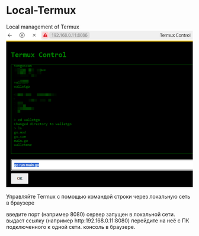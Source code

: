 # Local-Termux
Local management of Termux
![](TermuxControl.png)

Управляйте Termux с помощью командой строки через локальную сеть в браузере

введите порт (например 8080)
сервер запущен в локальной сети.
выдаст ссылку (например http:192.168.0.11:8080)
перейдите на неё с ПК подключенного к одной сети.
консоль в браузере.
